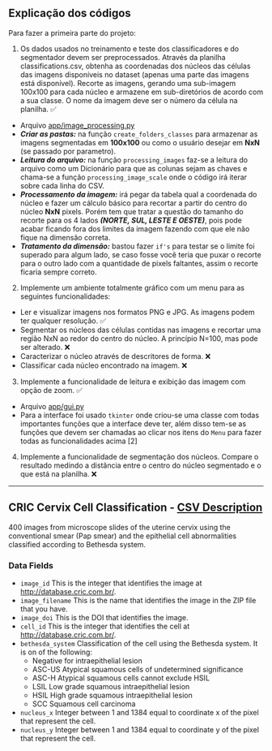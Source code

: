 ## Explicação dos códigos

Para fazer a primeira parte do projeto:

1. Os dados usados no treinamento e teste dos classificadores e do segmentador devem ser preprocessados. Através da planilha classifications.csv, obtenha as coordenadas dos núcleos das células das imagens disponíveis no dataset (apenas uma parte das imagens está disponível). Recorte as imagens, gerando uma sub-imagem 100x100 para cada núcleo e armazene em sub-diretórios de acordo com a sua classe. O nome da imagem deve ser o número da célula na planilha. ✅
  - Arquivo [app/image_processing.py](https://github.com/brunofaria27/image-processing/blob/main/src/app/image_processing.py) 
  - ***Criar as pastas:*** na função `create_folders_classes` para armazenar as imagens segmentadas em **100x100** ou como o usuário desejar em **NxN** (se passado por parametro).
  - ***Leitura do arquivo:*** na função `processing_images` faz-se a leitura do arquivo como um Dicionário para que as colunas sejam as chaves e chama-se a função `processing_image_scale` onde o código irá iterar sobre cada linha do CSV.
  - ***Processamento da imagem:*** irá pegar da tabela qual a coordenada do núcleo e fazer um cálculo básico para recortar a partir do centro do núcleo **NxN** pixels. Porém tem que tratar a questão do tamanho do recorte para os 4 lados ***(NORTE, SUL, LESTE E OESTE)***, pois pode acabar ficando fora dos limites da imagem fazendo com que ele não fique na dimensão correta.
  - ***Tratamento da dimensão:*** bastou fazer `if's` para testar se o limite foi superado para algum lado, se caso fosse você teria que puxar o recorte para o outro lado com a quantidade de pixels faltantes, assim o recorte ficaria sempre correto.

2. Implemente um ambiente totalmente gráfico com um menu para as seguintes funcionalidades:
 - Ler e visualizar imagens nos formatos PNG e JPG. As imagens podem ter qualquer resolução. ✅
 - Segmentar os núcleos das células contidas nas imagens e recortar uma região NxN ao redor do centro do núcleo. A princípio N=100, mas pode ser alterado. ❌
 - Caracterizar o núcleo através de descritores de forma. ❌
 - Classificar cada núcleo encontrado na imagem. ❌

3. Implemente a funcionalidade de leitura e exibição das imagem com opção de zoom. ✅
  - Arquivo [app/gui.py](https://github.com/brunofaria27/image-processing/blob/main/src/app/gui.py)
  - Para a interface foi usado `tkinter` onde criou-se uma classe com todas importantes funções que a interface deve ter, além disso tem-se as funções que devem ser chamadas ao clicar nos itens do `Menu` para fazer todas as funcionalidades acima [2]

4. Implemente a funcionalidade de segmentação dos núcleos. Compare o resultado medindo a distância entre o centro do núcleo segmentado e o que está na planilha. ❌
------------------------
## CRIC Cervix Cell Classification - [CSV Description](https://github.com/brunofaria27/image-processing/blob/main/src/data/classifications.csv)

400 images from microscope slides of the uterine cervix using the conventional smear (Pap smear) and the epithelial cell abnormalities classified according to Bethesda system.

### Data Fields
- `image_id`
  This is the integer that identifies the image at http://database.cric.com.br/.
- `image_filename`
  This is the name that identifies the image in the ZIP file that you have.
- `image_doi`
  This is the DOI that identifies the image.
- `cell_id`
  This is the integer that identifies the cell at http://database.cric.com.br/.
- `bethesda_system`
  Classification of the cell
  using the Bethesda system.
  It is on of the following:
  - Negative for intraepithelial lesion
  - ASC-US
    Atypical squamous cells of undetermined significance
  - ASC-H
    Atypical squamous cells cannot exclude HSIL
  - LSIL
    Low grade squamous intraepithelial lesion
  - HSIL
    High grade squamous intraepithelial lesion
  - SCC
    Squamous cell carcinoma
- `nucleus_x`
  Integer between 1 and 1384 equal to coordinate x of the pixel that represent the cell.
- `nucleus_y`
  Integer between 1 and 1384 equal to coordinate y of the pixel that represent the cell.